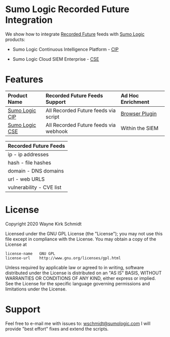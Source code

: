 Sumo Logic Recorded Future Integration
======================================

We show how to integrate [Recorded Future](https://www.recordedfuture.com/) feeds with [Sumo Logic](https://www.sumologic.com/) products:

* Sumo Logic Continuous Intelligence Platform - [CIP](doc/readme.md)

* Sumo Logic Cloud SIEM Enterprise - [CSE](doc/readme.md)

Features
========

| Product Name   | Recorded Future Feeds Support        | Ad Hoc Enrichment |
|:---------------|:-------------------------------------|:------------------|
| [Sumo Logic CIP](https://www.sumologic.com/brief/continuous-intelligence-platform-overview/) | All Recorded Future feeds via script | [Browser Plugin](https://chrome.google.com/webstore/detail/recorded-future/cdblaggcibgbankgilackljdpdhhcine?hl=en)    |
| [Sumo Logic CSE](https://www.sumologic.com/solutions/cloud-siem-enterprise/) | All Recorded Future feeds via webhook| Within the SIEM   |

| Recorded Future Feeds    |
|:-------------------------|
| ip - ip addresses        |
| hash - file hashes       |
| domain - DNS domains     |
| url - web URLS           |
| vulnerability - CVE list |

License
=======

Copyright 2020 Wayne Kirk Schmidt

Licensed under the GNU GPL License (the "License");
you may not use this file except in compliance with the License.
You may obtain a copy of the License at

    license-name   GNU GPL
    license-url    http://www.gnu.org/licenses/gpl.html

Unless required by applicable law or agreed to in writing, software
distributed under the License is distributed on an "AS IS" BASIS,
WITHOUT WARRANTIES OR CONDITIONS OF ANY KIND, either express or implied.
See the License for the specific language governing permissions and
limitations under the License.

Support
=======

Feel free to e-mail me with issues to: wschmidt@sumologic.com
I will provide "best effort" fixes and extend the scripts.
